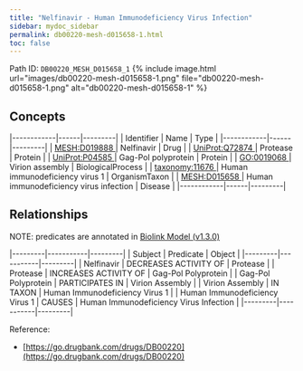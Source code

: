 ```yaml
---
title: "Nelfinavir - Human Immunodeficiency Virus Infection"
sidebar: mydoc_sidebar
permalink: db00220-mesh-d015658-1.html
toc: false 
---
```



Path ID: `DB00220_MESH_D015658_1`
{% include image.html url="images/db00220-mesh-d015658-1.png" file="db00220-mesh-d015658-1.png" alt="db00220-mesh-d015658-1" %}

## Concepts

|------------|------|---------|
| Identifier | Name | Type    |
|------------|------|---------|
| <a href="https://identifiers.org/MESH:D019888">MESH:D019888 </a> | Nelfinavir | Drug |
| <a href="https://identifiers.org/UniProt:Q72874">UniProt:Q72874 </a> | Protease | Protein |
| <a href="https://identifiers.org/UniProt:P04585">UniProt:P04585 </a> | Gag-Pol polyprotein | Protein |
| <a href="https://identifiers.org/GO:0019068">GO:0019068 </a> | Virion assembly | BiologicalProcess |
| <a href="https://identifiers.org/taxonomy:11676">taxonomy:11676 </a> | Human immunodeficiency virus 1 | OrganismTaxon |
| <a href="https://identifiers.org/MESH:D015658">MESH:D015658 </a> | Human immunodeficiency virus infection | Disease |
|------------|------|---------|

## Relationships


NOTE: predicates are annotated in <a href="https://github.com/biolink/biolink-model/releases/tag/v1.3.0">Biolink Model (v1.3.0)</a>

|---------|-----------|---------|
| Subject | Predicate | Object  |
|---------|-----------|---------|
| Nelfinavir | DECREASES ACTIVITY OF | Protease |
| Protease | INCREASES ACTIVITY OF | Gag-Pol Polyprotein |
| Gag-Pol Polyprotein | PARTICIPATES IN | Virion Assembly |
| Virion Assembly | IN TAXON | Human Immunodeficiency Virus 1 |
| Human Immunodeficiency Virus 1 | CAUSES | Human Immunodeficiency Virus Infection |
|---------|-----------|---------|

Reference: 
  - [https://go.drugbank.com/drugs/DB00220](https://go.drugbank.com/drugs/DB00220)
